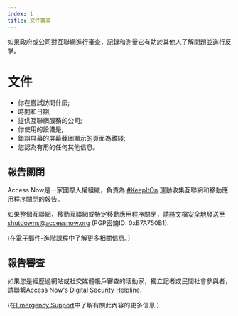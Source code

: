 ```yaml
---
index: 1
title: 文件審查
---
```

如果政府或公司對互聯網進行審查，記錄和測量它有助於其他人了解問題並進行反擊。

# 文件

*   你在嘗試訪問什麽;
*   時間和日期;
*   提供互聯網服務的公司;
*   你使用的設備是;
*   錯誤屏幕的屏幕截圖顯示的頁面為離綫;
*   您認為有用的任何其他信息。

## 報告關閉

Access Now是一家國際人權組織，負責為 [#KeepItOn](https://www.accessnow.org/keepiton/) 運動收集互聯網和移動應用程序關閉的報告。

如果整個互聯網，移動互聯網或特定移動應用程序關閉，請將文檔安全地發送至shutdowns@accessnow.org (PGP密鑰ID: 0xB7A750B1).

(在[電子郵件-進階課程](umbrella://communications/email/advanced)中了解更多相關信息。）

## 報告審查

如果您是經歷過網站或社交媒體帳戶審查的活動家，獨立記者或民間社會參與者，請聯繫Access Now's [Digital Security Helpline](https://www.accessnow.org/help/#contact-us).

(在[Emergency Support](umbrella://emergency-support)中了解有關此內容的更多信息.)